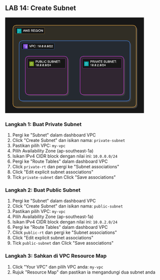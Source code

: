 ## LAB 14: Create Subnet

![subnet-diagram](../assets/subnet.png)

### Langkah 1: Buat Private Subnet

1. Pergi ke "Subnet" dalam dashboard VPC
2. Click "Create Subnet" dan isikan nama: `private-subnet`
3. Pastikan pilih VPC: `my-vpc`
4. Pilih Availability Zone (ap-southeast-1a)
5. Isikan IPv4 CIDR block dengan nilai ini: `10.0.0.0/24`
6. Pergi ke "Route Tables" dalam dashboard VPC
7. Click `private-rt` dan pergi ke "Subnet associations"
8. Click "Edit explicit subnet associations"
9. Tick `private-subnet` dan Click "Save associations"

### Langkah 2: Buat Public Subnet

1. Pergi ke "Subnet" dalam dashboard VPC
2. Click "Create Subnet" dan isikan nama: `public-subnet`
3. Pastikan pilih VPC: `my-vpc`
4. Pilih Availability Zone (ap-southeast-1a)
5. Isikan IPv4 CIDR block dengan nilai ini: `10.0.2.0/24`
6. Pergi ke "Route Tables" dalam dashboard VPC
7. Click `public-rt` dan pergi ke "Subnet associations"
8. Click "Edit explicit subnet associations"
9. Tick `public-subnet` dan Click "Save associations"

### Langkah 3: Sahkan di VPC Resource Map

1. Click "Your VPC" dan pilih VPC anda: `my-vpc`
2. Rujuk "Resource Map" dan pastikan ia mengandungi dua subnet anda
